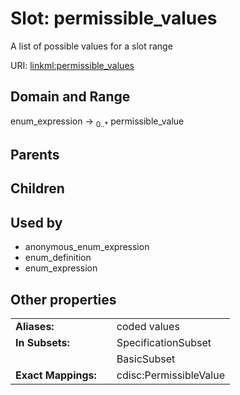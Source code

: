 
# Slot: permissible_values


A list of possible values for a slot range

URI: [linkml:permissible_values](https://w3id.org/linkml/permissible_values)


## Domain and Range

enum_expression &#8594;  <sub>0..\*</sub> permissible_value

## Parents


## Children


## Used by

 * anonymous_enum_expression
 * enum_definition
 * enum_expression

## Other properties

|  |  |  |
| --- | --- | --- |
| **Aliases:** | | coded values |
| **In Subsets:** | | SpecificationSubset |
|  | | BasicSubset |
| **Exact Mappings:** | | cdisc:PermissibleValue |

